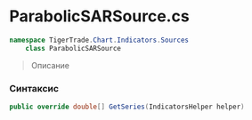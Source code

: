 
# ParabolicSARSource.cs
```csharp
namespace TigerTrade.Chart.Indicators.Sources  
    class ParabolicSARSource
```

> Описание

### Синтаксис
```csharp
public override double[] GetSeries(IndicatorsHelper helper)
```
